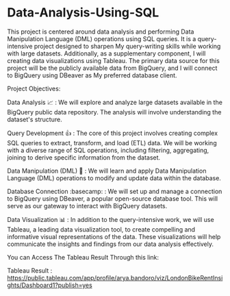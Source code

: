 # Data-Analysis-Using-SQL

This project is centered around data analysis and performing Data Manipulation Language (DML) operations using SQL queries. It is a query-intensive project designed to sharpen My query-writing skills while working with large datasets. Additionally, as a supplementary component, I will  creating data visualizations using Tableau. The primary data source for this project will be the publicly available data from BigQuery, and I will connect to BigQuery using DBeaver as My preferred database client.

Project Objectives:

Data Analysis :chart_with_upwards_trend: : We will explore and analyze large datasets available in the BigQuery public data repository. The analysis will involve understanding the dataset's structure.

Query Development :thumbsup: : The core of this project involves creating complex SQL queries to extract, transform, and load (ETL) data. We will be working with a diverse range of SQL operations, including filtering, aggregating, joining to derive specific information from the dataset.

Data Manipulation (DML) :blue_book: : We will learn and apply Data Manipulation Language (DML) operations to modify and update data within the database. 

Database Connection :basecamp: : We will set up and manage a connection to BigQuery using DBeaver, a popular open-source database tool. This will serve as our gateway to interact with BigQuery datasets.

Data Visualization :bar_chart: : In addition to the query-intensive work, we will use Tableau, a leading data visualization tool, to create compelling and informative visual representations of the data. These visualizations will help communicate the insights and findings from our data analysis effectively.

You can Access The Tableau Result Through this link:

Tableau Result : https://public.tableau.com/app/profile/arya.bandoro/viz/LondonBikeRentInsights/Dashboard1?publish=yes
